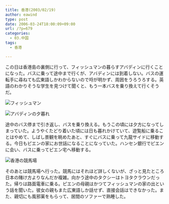 ```yaml
---
title: 香港(2003/02/19)
author: eawind
type: post
date: 2006-03-24T18:00:09+09:00
url: /?p=679
categories:
  - 03.中国
tags:
  - 香港

---
```

この日は香港島の裏側に行って、フィッシュマンの暮らすアバディンに行くことになった。バスに乗って途中まで行くが、アバディンには到着しない。バスの運転手に尋ねても広東語しかわからないので埒が明かず、周囲をうろうろする。英語のわかりそうな学生を見つけて聞くと、もう一本バスを乗り換えて行くそうだ。

![フィッシュマン](/img/wp/2006/03/200302191139421.jpg)

![アバディンの夕暮れ](/img/wp/2006/03/200302191129401.jpg)

途中のバス停まで引き返し、バスを乗り換える。もうこの頃には夕方になってしまっていた。ようやくたどり着いた頃には日も暮れかけていて、遊覧船に乗ることはやめて、しばし景観を眺めたあと、すぐにバスに乗って九龍サイドに移動する。今日もピエンの家にお世話になることになっていた。ハンセン銀行でピエンに会い、バスに乗ってピエン宅へ移動する。

![香港の競馬場](/img/wp/2006/03/200302191619061.jpg)

そのあとは競馬場へ行った。競馬にはそれほど詳しくないが、ざっと見たところ日本の賭け方よりなんだか複雑。向かう途中のタクシーはトヨタクラウンだった。帰りは路面電車に乗る。ピエンの母親はかつてフィッシュマンの家の出という話を聞いた。彼女の親もまた広東語しか話せず、直接会話はできなかった。また、親切にも風邪薬をもらって、居間のソファーで熟睡した。
